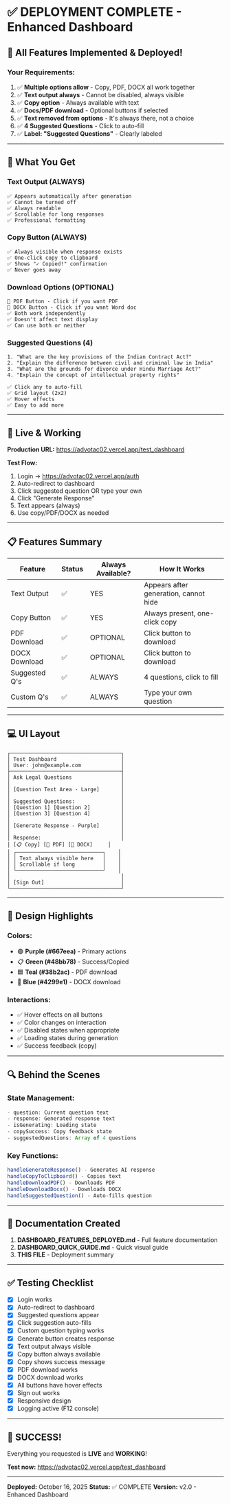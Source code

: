 # ✅ DEPLOYMENT COMPLETE - Enhanced Dashboard

## 🎉 All Features Implemented & Deployed!

### Your Requirements:
1. ✅ **Multiple options allow** - Copy, PDF, DOCX all work together
2. ✅ **Text output always** - Cannot be disabled, always visible
3. ✅ **Copy option** - Always available with text
4. ✅ **Docs/PDF download** - Optional buttons if selected
5. ✅ **Text removed from options** - It's always there, not a choice
6. ✅ **4 Suggested Questions** - Click to auto-fill
7. ✅ **Label: "Suggested Questions"** - Clearly labeled

---

## 🎯 What You Get

### Text Output (ALWAYS)
```
✅ Appears automatically after generation
✅ Cannot be turned off
✅ Always readable
✅ Scrollable for long responses
✅ Professional formatting
```

### Copy Button (ALWAYS)
```
✅ Always visible when response exists
✅ One-click copy to clipboard
✅ Shows "✓ Copied!" confirmation
✅ Never goes away
```

### Download Options (OPTIONAL)
```
📄 PDF Button - Click if you want PDF
📝 DOCX Button - Click if you want Word doc
✅ Both work independently
✅ Doesn't affect text display
✅ Can use both or neither
```

### Suggested Questions (4)
```
1. "What are the key provisions of the Indian Contract Act?"
2. "Explain the difference between civil and criminal law in India"
3. "What are the grounds for divorce under Hindu Marriage Act?"
4. "Explain the concept of intellectual property rights"

✅ Click any to auto-fill
✅ Grid layout (2x2)
✅ Hover effects
✅ Easy to add more
```

---

## 🚀 Live & Working

**Production URL:** https://advotac02.vercel.app/test_dashboard

**Test Flow:**
1. Login → https://advotac02.vercel.app/auth
2. Auto-redirect to dashboard
3. Click suggested question OR type your own
4. Click "Generate Response"
5. Text appears (always)
6. Use copy/PDF/DOCX as needed

---

## 📋 Features Summary

| Feature | Status | Always Available? | How It Works |
|---------|--------|-------------------|--------------|
| Text Output | ✅ | YES | Appears after generation, cannot hide |
| Copy Button | ✅ | YES | Always present, one-click copy |
| PDF Download | ✅ | OPTIONAL | Click button to download |
| DOCX Download | ✅ | OPTIONAL | Click button to download |
| Suggested Q's | ✅ | ALWAYS | 4 questions, click to fill |
| Custom Q's | ✅ | ALWAYS | Type your own question |

---

## 💻 UI Layout

```
┌────────────────────────────────────┐
│ Test Dashboard                     │
│ User: john@example.com             │
├────────────────────────────────────┤
│ Ask Legal Questions                │
│                                    │
│ [Question Text Area - Large]       │
│                                    │
│ Suggested Questions:               │
│ [Question 1] [Question 2]          │
│ [Question 3] [Question 4]          │
│                                    │
│ [Generate Response - Purple]       │
│                                    │
│ Response:                          │
│ [📋 Copy] [📄 PDF] [📝 DOCX]     │
│ ┌────────────────────────────┐    │
│ │ Text always visible here   │    │
│ │ Scrollable if long         │    │
│ └────────────────────────────┘    │
│                                    │
│ [Sign Out]                         │
└────────────────────────────────────┘
```

---

## 🎨 Design Highlights

### Colors:
- 🟣 **Purple (#667eea)** - Primary actions
- 📋 **Green (#48bb78)** - Success/Copied
- 🟦 **Teal (#38b2ac)** - PDF download
- 🔵 **Blue (#4299e1)** - DOCX download

### Interactions:
- ✅ Hover effects on all buttons
- ✅ Color changes on interaction
- ✅ Disabled states when appropriate
- ✅ Loading states during generation
- ✅ Success feedback (copy)

---

## 🔍 Behind the Scenes

### State Management:
```typescript
- question: Current question text
- response: Generated response text
- isGenerating: Loading state
- copySuccess: Copy feedback state
- suggestedQuestions: Array of 4 questions
```

### Key Functions:
```typescript
handleGenerateResponse() - Generates AI response
handleCopyToClipboard() - Copies text
handleDownloadPDF() - Downloads PDF
handleDownloadDocx() - Downloads DOCX
handleSuggestedQuestion() - Auto-fills question
```

---

## 📝 Documentation Created

1. **DASHBOARD_FEATURES_DEPLOYED.md** - Full feature documentation
2. **DASHBOARD_QUICK_GUIDE.md** - Quick visual guide
3. **THIS FILE** - Deployment summary

---

## ✅ Testing Checklist

- [x] Login works
- [x] Auto-redirect to dashboard
- [x] Suggested questions appear
- [x] Click suggestion auto-fills
- [x] Custom question typing works
- [x] Generate button creates response
- [x] Text output always visible
- [x] Copy button always available
- [x] Copy shows success message
- [x] PDF download works
- [x] DOCX download works
- [x] All buttons have hover effects
- [x] Sign out works
- [x] Responsive design
- [x] Logging active (F12 console)

---

## 🎉 SUCCESS!

Everything you requested is **LIVE** and **WORKING**!

**Test now:** https://advotac02.vercel.app/test_dashboard

---

**Deployed:** October 16, 2025
**Status:** ✅ COMPLETE
**Version:** v2.0 - Enhanced Dashboard

